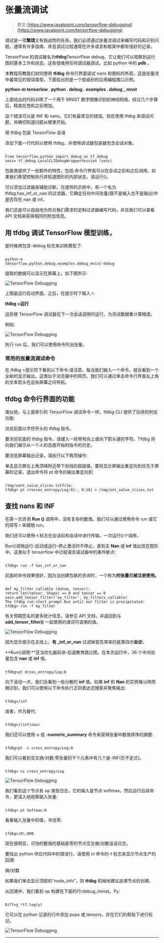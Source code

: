 # 张量流调试

> 原文:[https://www.javatpoint.com/tensorflow-debugging](https://www.javatpoint.com/tensorflow-debugging)

调试是一项**繁琐**又有挑战性的任务。我们必须通过张量流调试来编写代码和识别问题。通常有许多指南，并且调试过程通常在许多语言和框架中都有很好的记录。

TensorFlow 的调试器名为**tfdbg**TensorFlow debug，它让我们可以观察到运行图的基本工作和状态。这些很难用任何调试器调试，比如 python 中的 **pdb** 。

本教程将教我们如何使用 **tfdbg** 命令行界面调试 nans 和图标的外观，这是张量流中最常见的错误类型。下面给出的是一个低级别的应用编程接口示例。

**python-m tensorlow . python . debug . examples . debug _ mnst**

上面给出的代码训练了一个用于 MNIST 数字图像识别的神经网络，经过几个步骤后，精度在饱和之前增加。

这个错误可以是 INF 和 nans，它们有最常见的错误。现在使用 tfdbg 来调试问题，并确切知道问题从哪里开始。

用 tfdbg 包装 TensorFlow 会话

添加下面一行代码以使用 tfdbg，并使用调试器包装器包含会话对象。

```

From tensorflow.python import debug as tf_debug
sess= tf_debug.LocalCLIDebugWrapperSession (sess)

```

包装类提供了一些额外的特性，包括:命令行界面可以在会话之前和之后调用。如果我们希望控制执行并知道图形的内部状态，请运行()。

可以添加过滤器来辅助诊断。在提供的示例中，有一个名为 tfdbg.has_inf_or_nan 的过滤器，它确定任何中间张量(既不是输入也不是输出)中是否存在 nan 或 inf。

我们总是可以自由地为符合我们需求的定制过滤器编写代码，并且我们可以查看 API 文档来获得相同的附加信息。

## 用 tfdbg 调试 TensorFlow 模型训练，

是时候用包含-debug 标志来训练模型了:

```

python-m
tensorflow.python.debug.examples.debug_mnist-debug

```

提取的数据可以显示在屏幕上，如下图所示:

![TensorFlow Debugging](../Images/c615b99b4f0c62fad963ac4e0006af14.png)

上图是运行启动界面。之后，在提示符下输入 r:

**tfdbg >运行**

这将使 TensorFlow 调试器在下一次会话调用时运行，为测试数据集计算精度。

例如:

![TensorFlow Debugging](../Images/234f2c9b346aa90f8c2d3a864f0828aa.png)

执行 run 后，我们可以使用命令列出张量。

### 常用的张量流调试命令

在 tfdbg >提示符下看到以下命令:请注意，每当我们输入一个命令，就会看到一个全新的显示输出。这类似于浏览器中的网页。我们可以通过单击命令行界面左上角的文本箭头在这些屏幕之间导航。

## tfdbg 命令行界面的功能

类似地，与上面索引的 TensorFlow 调试命令一样，tfdbg CLI 提供了后续的附加功能:

浏览前面以字符开头的 tfdbg 指令。

要浏览前面的 tfdbg 指令，请键入一些带有向上或向下箭头键的字符。Tfdbg 将向我们展示从一个人的态度开始的指令的历史。

要浏览屏幕输出记录，请执行以下两项操作:

单击显示屏左上角顶峰附近带下划线的超链接。要将显示屏输出重定向到优先于屏幕的记录，退出命令将 pt 命令的输出重定向到

```

/tmp/xent_value_slices.txtfile:
tfdbg> pt crosses_entropy/Log:0[:, 0:10] > /tmp/xnt_value_slices.txt

```

## 查找 nans 和 INF

在第一次咨询 **Run ()** 调用中，没有复杂的数值。我们可以通过使用命令 run 或它的简写 r 来跟随 run。

我们还可以使用-t 标志在会话前和会话中进行传输。一次运行()个调用，

Run()调用运行-启动或运行-停止激活时不停止，直到主 **Nan** 或 **inf** 值出现在图形中。这类似于 tensorflow 中过程语言调试器中的条件断点:

```

tfdbg> run -f has_inf_or_nan

```

前面的命令效果很好，因为当创建包装的咨询时，一个称为**的张量已被注册使用。**

```

def my_filter_callable (datum, tensor): 
return len(tensor. Shape) == 0 and tensor == 0
sess.add_tensor_filter('my_filter', my_filters_callable)
The tfdbg run-start prompt Run until our filter is precipitated:
tfdbg> run -f my_filter

```

有关预期签名的更多统计信息，请参见 API 文档，并返回到与 **add_tensor_filter()** 一起使用的谓词可调用的值。

![TensorFlow Debugging](../Images/c4426473da109b248e2b727c5b03076e.png)

因为显示提示在主线上，**有 _inf_or_nan** 过滤掉首先带来的是第四次**会诊**。

**Run()调用:**亚当优化器前进-后退教育跳过图。在本次运行中，36 个中间张量包含 **nan** 或 **inf** 值。

```

tfdbg>pt dross_entropy/Log:0

```

向下滚动一点，我们会看到一些分散的 **inf** 值。如果 **inf** 和 **Nan** 的实例难以用肉眼识别，我们可以使用以下命令执行正则表达式搜索并聚焦输出:

```

tfdbg>/inf

```

或者，作为替代:

```

tfdbg>/(inf|nan)

```

我们还可以使用-s 或 **-numeric_summary** 命令来获得张量中数值排序的摘要:

```

tfdbg>pt -s cross_entropy/Log:0

```

我们可以看到交叉熵/对数:零张量的千个元素中有几个是-INF(负不定式)。

```

tfdbg> ni cross_entropy/Log

```

![TensorFlow Debugging](../Images/2c652a508c24056de9cbab73b456316a.png)

我们看到这个节点有 op 类型日志，它的输入是节点 softmax。然后运行后续命令，更深入地观察输入张量:

```

tfdbg> pt Softmax:0

```

看看输入张量中的值，寻找零:

```

tfdbg>/0\.000

```

现在很明显，可怕的数值的基础是零的节点交叉熵/对数谈话日志。

要找出 python 供应代码中的错误行，请使用 ni 命令的-t 标志来显示节点生产的回溯:

熵/对数

如果我们单击显示顶部的“node_info”，则 **tfdbg** 机械地建议追溯节点的创建。

从回溯中，我们看到 op 构建在下面的行:debug_minist。Py:

```

Diff=y_*tf.log(y)

```

它可以在 python 记录的行中添加 pops 或 tensors，并在它们的帮助下进行标记。

![TensorFlow Debugging](../Images/d9ff4cee5cb854b9e9cd4add94969f58.png)

* * *